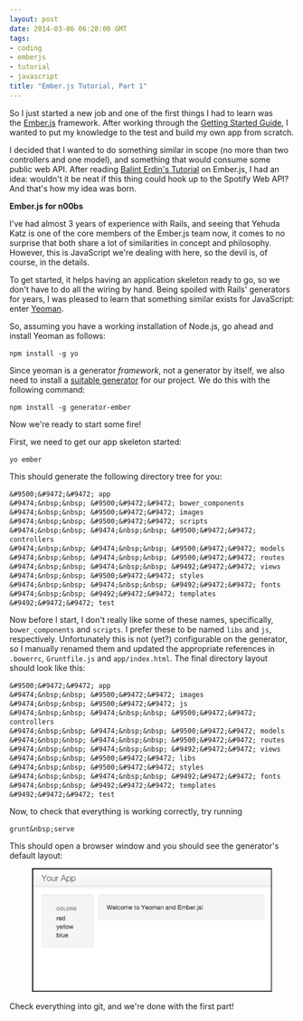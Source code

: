 ```yaml
---
layout: post
date: 2014-03-06 06:28:00 GMT
tags:
- coding
- emberjs
- tutorial
- javascript
title: "Ember.js Tutorial, Part 1"
---
```

So I just started a new job and one of the first things I had to learn was the&nbsp;<a href="http://emberjs.com" target="_blank">Ember.js</a>&nbsp;framework. After working through the <a href="http://emberjs.com/guides/getting-started/" target="_blank">Getting Started Guide</a>, I wanted to put my knowledge to the test and build my own app from scratch.

I decided that I wanted to do something similar in scope (no more than two controllers and one model), and something that would consume some public web API. After reading <a href="http://www.toptal.com/javascript/a-step-by-step-guide-to-building-your-first-ember-js-app" target="_blank">Balint Erdin's Tutorial</a> on Ember.js, I had an idea: wouldn't it be neat if this thing could hook up to the Spotify Web API? And that's how my idea was born.

<!-- more -->

**Ember.js for n00bs**

I've had almost 3 years of experience with Rails, and seeing that Yehuda Katz is one of the core members of the Ember.js team now, it comes to no surprise that both share a lot of similarities in concept and philosophy. However, this is JavaScript we're dealing with here, so the devil is, of course, in the details.

To get started, it helps having an application skeleton ready to go, so we don't have to do all the wiring by hand. Being spoiled with Rails' generators for years, I was pleased to learn that something similar exists for JavaScript: enter <a href="http://yeoman.io/" target="_blank">Yeoman</a>.

So, assuming you have a working installation of Node.js, go ahead and install Yeoman as follows:

    npm install -g yo

Since yeoman is a generator&nbsp;*framework*, not a generator by itself, we also need to install a <a href="https://github.com/yeoman/generator-ember" target="_blank">suitable generator</a> for our project. We do this with the following command:

    npm install -g generator-ember

Now we're ready to start some fire!

First, we need to get our app skeleton started:

    yo ember

This should generate the following directory tree for you:

    &#9500;&#9472;&#9472; app
    &#9474;&nbsp;&nbsp; &#9500;&#9472;&#9472; bower_components
    &#9474;&nbsp;&nbsp; &#9500;&#9472;&#9472; images
    &#9474;&nbsp;&nbsp; &#9500;&#9472;&#9472; scripts
    &#9474;&nbsp;&nbsp; &#9474;&nbsp;&nbsp; &#9500;&#9472;&#9472; controllers
    &#9474;&nbsp;&nbsp; &#9474;&nbsp;&nbsp; &#9500;&#9472;&#9472; models
    &#9474;&nbsp;&nbsp; &#9474;&nbsp;&nbsp; &#9500;&#9472;&#9472; routes
    &#9474;&nbsp;&nbsp; &#9474;&nbsp;&nbsp; &#9492;&#9472;&#9472; views
    &#9474;&nbsp;&nbsp; &#9500;&#9472;&#9472; styles
    &#9474;&nbsp;&nbsp; &#9474;&nbsp;&nbsp; &#9492;&#9472;&#9472; fonts
    &#9474;&nbsp;&nbsp; &#9492;&#9472;&#9472; templates
    &#9492;&#9472;&#9472; test

Now before I start, I don't really like some of these names, specifically, `bower_components` and `scripts`. I prefer these to be named `libs` and `js`, respectively. Unfortunately this is not (yet?) configurable on the generator, so I manually renamed them and updated the appropriate references in `.bowerrc`, `Gruntfile.js` and `app/index.html`. The final directory layout should look like this:

    &#9500;&#9472;&#9472; app
    &#9474;&nbsp;&nbsp; &#9500;&#9472;&#9472; images
    &#9474;&nbsp;&nbsp; &#9500;&#9472;&#9472; js
    &#9474;&nbsp;&nbsp; &#9474;&nbsp;&nbsp; &#9500;&#9472;&#9472; controllers
    &#9474;&nbsp;&nbsp; &#9474;&nbsp;&nbsp; &#9500;&#9472;&#9472; models
    &#9474;&nbsp;&nbsp; &#9474;&nbsp;&nbsp; &#9500;&#9472;&#9472; routes
    &#9474;&nbsp;&nbsp; &#9474;&nbsp;&nbsp; &#9492;&#9472;&#9472; views
    &#9474;&nbsp;&nbsp; &#9500;&#9472;&#9472; libs
    &#9474;&nbsp;&nbsp; &#9500;&#9472;&#9472; styles
    &#9474;&nbsp;&nbsp; &#9474;&nbsp;&nbsp; &#9492;&#9472;&#9472; fonts
    &#9474;&nbsp;&nbsp; &#9492;&#9472;&#9472; templates
    &#9492;&#9472;&#9472; test

Now, to check that everything is working correctly, try running

    grunt&nbsp;serve

This should open a browser window and you should see the generator's default layout:

<figure class="tmblr-full" data-orig-height="365" data-orig-width="710" data-orig-src="https://raw.github.com/yeoman/generator-ember/master/project/img/screenshots/2013_07_17.png"><img src="images/posts/c07a90f13388a13bf609f53828d47f1a31b2fd4780b527946191245480eef391.png" alt="image" data-orig-height="365" data-orig-width="710" data-orig-src="https://raw.github.com/yeoman/generator-ember/master/project/img/screenshots/2013_07_17.png"></figure>

Check everything into git, and we're done with the first part!